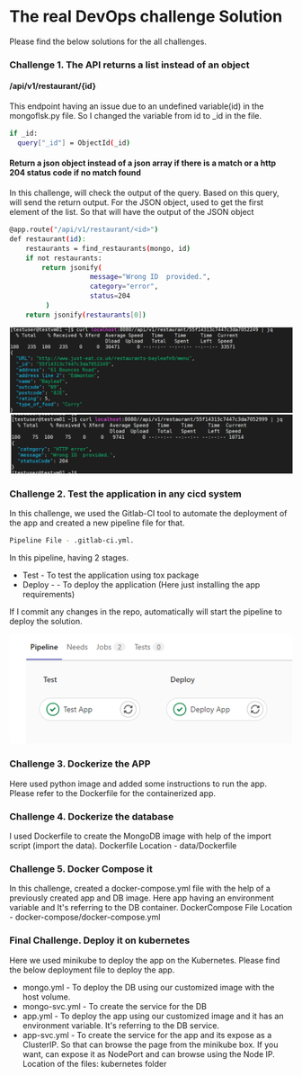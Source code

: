# **The real DevOps challenge Solution**

Please find the below solutions for the all challenges.

### Challenge 1. The API returns a list instead of an object

#### /api/v1/restaurant/{id} 
This endpoint having an issue due to an undefined variable(id) in the mongoflsk.py file. So I changed the variable from id to _id in the file.

```bash
if _id:
  query["_id"] = ObjectId(_id)
```

#### Return a json object instead of a json array if there is a match or a http 204 status code if no match found
In this challenge, will check the output of the query. Based on this query, will send the return output. For the JSON object, used to get the first element of the list. So that will have the output of the JSON object

```bash
@app.route("/api/v1/restaurant/<id>")
def restaurant(id):
    restaurants = find_restaurants(mongo, id)
    if not restaurants:
        return jsonify(
                    message="Wrong ID  provided.",
                    category="error",
                    status=204
         )
    return jsonify(restaurants[0])

```

![diagram](./images/JsonObject_screenshot.png)
![diagram](./images/Error_Screenshot.png)

### Challenge 2. Test the application in any cicd system
In this challenge, we used the Gitlab-CI tool to automate the deployment of the app and created a new pipeline file for that.
 
```bash
Pipeline File - .gitlab-ci.yml.
```
In this pipeline, having 2 stages. 
* Test -  To test the application using tox package
* Deploy - - To deploy the application (Here just installing the app requirements)

If I commit any changes in the repo, automatically will start the pipeline to deploy the solution. 

![diagram](./images/Deployment_Screenshot.png)
### Challenge 3. Dockerize the APP
Here used python image and added some instructions to run the app. Please refer to the Dockerfile for the containerized app.

### Challenge 4. Dockerize the database
I used Dockerfile to create the MongoDB image with help of the import script (import the data). 
Dockerfile Location - data/Dockerfile

### Challenge 5. Docker Compose it
In this challenge, created a docker-compose.yml file with the help of a previously created app and DB image. Here app having an environment variable and It's referring to the DB container. 
DockerCompose File Location - docker-compose/docker-compose.yml

### Final Challenge. Deploy it on kubernetes
Here we used minikube to deploy the app on the Kubernetes. Please find the below deployment file to deploy the app. 
* mongo.yml - To deploy the DB using our customized image with the host volume. 
* mongo-svc.yml - To create the service for the DB 
* app.yml - To deploy the app using our customized image and it has an environment variable. It's referring to the DB service. 
* app-svc.yml - To create the service for the app and its expose as a ClusterIP. So that can browse the page from the minikube box. If you want, can expose it as NodePort and can browse using the Node IP.
Location of the files: kubernetes folder
